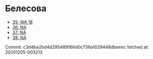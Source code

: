 # Белесова
- [35: WA 18](35.md)
- [36: NA](36.md)
- [37: NA](37.md)
- [38: NA](38.md)

Commit: c3d4ba2bd4d295489166d0c736a1029448dbeeec
 fetched at: 20201205-003213
